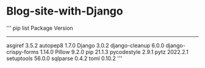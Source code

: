 # Blog-site-with-Django

'''
pip list
Package             Version
------------------- --------
asgiref             3.5.2
autopep8            1.7.0
Django              3.0.2
django-cleanup      6.0.0
django-crispy-forms 1.14.0
Pillow              9.2.0
pip                 21.1.3
pycodestyle         2.9.1
pytz                2022.2.1
setuptools          56.0.0
sqlparse            0.4.2
toml                0.10.2
'''
